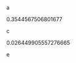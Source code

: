 a
<!--START:foo-->
0.3544567506801677
<!--END:foo-->
c
<!--START:bar-->
0.026449905557276665
<!--END:bar-->
e
